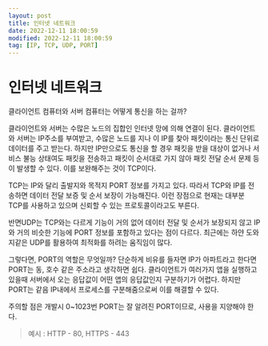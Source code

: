 ```yaml
---
layout: post
title: 인터넷 네트워크
date: 2022-12-11 18:00:59
modified: 2022-12-11 18:00:59
tag: [IP, TCP, UDP, PORT]
---
```


# 인터넷 네트워크
클라이언트 컴퓨터와 서버 컴퓨터는 어떻게 통신을 하는 걸까? 



클라이언트와 서버는 수많은 노드의 집합인 인터넷 망에 의해 연결이 된다. 클라이언트와 서버는 IP주소를 부여받고, 수많은 노드를 지나 이 IP를 찾아 패킷이라는 통신 단위로 데이터를 주고 받는다.
하지만 IP만으로도 통신을 할 경우 패킷을 받을 대상이 없거나 서비스 불능 상태여도 패킷을 전송하고 패킷이 순서대로 가지 않아 패킷 전달 순서 문제 등이 발생할 수 있다.
이를 보완해주는 것이 TCP이다.

TCP는 IP와 달리 출발지와 목적지 PORT 정보를 가지고 있다.
따라서 TCP와 IP를 전송하면 데이터 전달 보증 및 순서 보장이 가능해진다.
이런 장점으로 현재는 대부분 TCP를 사용하고 있으며 신뢰할 수 있는 프로토콜이라고도 부른다.

반면UDP는 TCP와는 다르게 기능이 거의 없어 데이터 전달 및 순서가 보장되지 않고 IP와 거의 비슷한 기능에 PORT 정보를 포함하고 있다는 점이 다르다.
최근에는 하얀 도와지같은 UDP를 활용하여 최적화를 하려는 움직임이 많다.

그렇다면, PORT의 역할은 무엇일까?
단순하게 비유를 들자면 IP가 아파트라고 한다면 PORT는 동, 호수 같은 주소라고 생각하면 쉽다.
클라이언트가 여러가지 앱을 실행하고 있을때 서버에서 오는 응답값이 어떤 앱의 응답값인지 
구분하기가 어렵다. 하지만 PORT는 같음 IP내에서 프로세스를 구분해줌으로써 이를 해결할 수 있다.

주의할 점은 개발시 0~1023번 PORT는 잘 알려진 PORT이므로, 사용을 지양해야 한다.
>예시 : HTTP - 80, HTTPS - 443 


